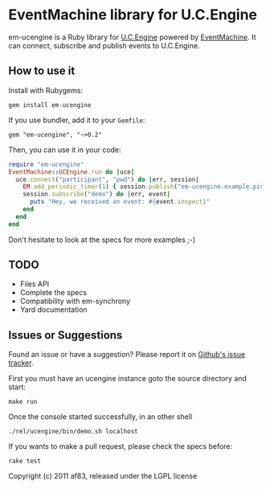 EventMachine library for U.C.Engine
===================================

em-ucengine is a Ruby library for [U.C.Engine](http://ucengine.org/) powered
by [EventMachine](https://github.com/eventmachine/eventmachine). It can
connect, subscribe and publish events to U.C.Engine.


How to use it
-------------

Install with Rubygems:

    gem install em-ucengine

If you use bundler, add it to your `Gemfile`:

    gem "em-ucengine", "~>0.2"

Then, you can use it in your code:

```ruby
require "em-ucengine"
EventMachine::UCEngine.run do |uce|
  uce.connect("participant", "pwd") do |err, session|
    EM.add_periodic_timer(1) { session.publish("em-ucengine.example.ping", "demo") }
    session.subscribe("demo") do |err, event|
      puts "Hey, we received an event: #{event.inspect}"
    end
  end
end
```

Don't hesitate to look at the specs for more examples ;-)


TODO
----

* Files API
* Complete the specs
* Compatibility with em-synchrony
* Yard documentation

Issues or Suggestions
---------------------

Found an issue or have a suggestion? Please report it on
[Github's issue tracker](http://github.com/af83/ucengine.em/issues).

First you must have an ucengine instance goto the source directory and start:

    make run

Once the console started successfully, in an other shell

    ./rel/ucengine/bin/demo.sh localhost

If you wants to make a pull request, please check the specs before:

    rake test


Copyright (c) 2011 af83, released under the LGPL license
